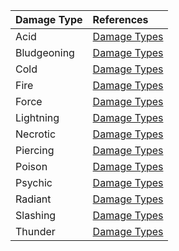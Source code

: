 | Damage Type | References |
|:-----|:----------|
| Acid | [Damage Types](https://lolindhir.github.io/PnP/rules/glossary/damage_types) |
| Bludgeoning | [Damage Types](https://lolindhir.github.io/PnP/rules/glossary/damage_types) |
| Cold | [Damage Types](https://lolindhir.github.io/PnP/rules/glossary/damage_types) |
| Fire | [Damage Types](https://lolindhir.github.io/PnP/rules/glossary/damage_types) |
| Force | [Damage Types](https://lolindhir.github.io/PnP/rules/glossary/damage_types) |
| Lightning | [Damage Types](https://lolindhir.github.io/PnP/rules/glossary/damage_types) |
| Necrotic | [Damage Types](https://lolindhir.github.io/PnP/rules/glossary/damage_types) |
| Piercing | [Damage Types](https://lolindhir.github.io/PnP/rules/glossary/damage_types) |
| Poison | [Damage Types](https://lolindhir.github.io/PnP/rules/glossary/damage_types) |
| Psychic | [Damage Types](https://lolindhir.github.io/PnP/rules/glossary/damage_types) |
| Radiant | [Damage Types](https://lolindhir.github.io/PnP/rules/glossary/damage_types) |
| Slashing | [Damage Types](https://lolindhir.github.io/PnP/rules/glossary/damage_types) |
| Thunder | [Damage Types](https://lolindhir.github.io/PnP/rules/glossary/damage_types) |
